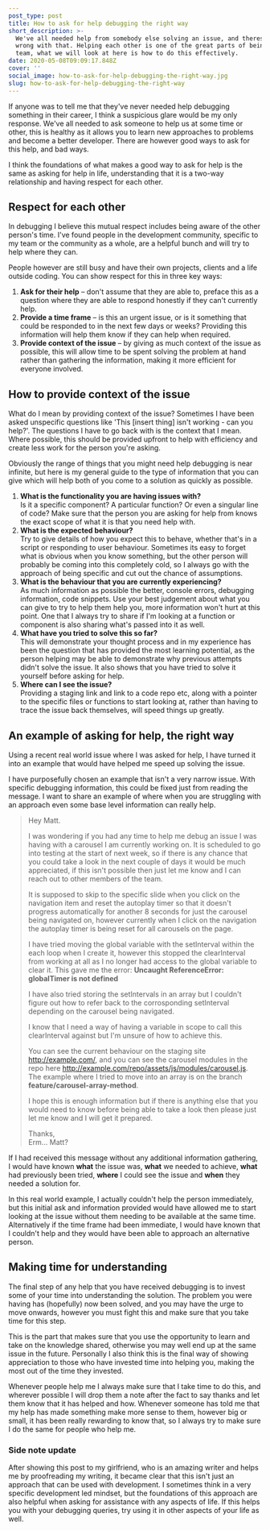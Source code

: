 ```yaml
---
post_type: post
title: How to ask for help debugging the right way
short_description: >-
  We've all needed help from somebody else solving an issue, and theres nothing
  wrong with that. Helping each other is one of the great parts of being in a
  team, what we will look at here is how to do this effectively.
date: 2020-05-08T09:09:17.848Z
cover: ''
social_image: how-to-ask-for-help-debugging-the-right-way.jpg
slug: how-to-ask-for-help-debugging-the-right-way
---
```

If anyone was to tell me that they've never needed help debugging something in their career, I think a suspicious glare would be my only response. We've all needed to ask someone to help us at some time or other, this is healthy as it allows you to learn new approaches to problems and become a better developer. There are however good ways to ask for this help, and bad ways.

I think the foundations of what makes a good way to ask for help is the same as asking for help in life, understanding that it is a two-way relationship and having respect for each other.

## Respect for each other

In debugging I believe this mutual respect includes being aware of the other person's time. I've found people in the development community, specific to my team or the community as a whole, are a helpful bunch and will try to help where they can. 

People however are still busy and have their own projects, clients and a life outside coding. You can show respect for this in three key ways:

1. **Ask for their help** – don't assume that they are able to, preface this as a question where they are able to respond honestly if they can't currently help.
2. **Provide a time frame** – is this an urgent issue, or is it something that could be responded to in the next few days or weeks? Providing this information will help them know if they can help when required.
3. **Provide context of the issue** – by giving as much context of the issue as possible, this will allow time to be spent solving the problem at hand rather than gathering the information, making it more efficient for everyone involved.

## How to provide context of the issue

What do I mean by providing context of the issue? Sometimes I have been asked unspecific questions like 'This \[insert thing] isn't working - can you help?'. The questions I have to go back with is the context that I mean. Where possible, this should be provided upfront to help with efficiency and create less work for the person you're asking.

Obviously the range of things that you might need help debugging is near infinite, but here is my general guide to the type of information that you can give which will help both of you come to a solution as quickly as possible.

1. **What is the functionality you are having issues with?**\
   Is it a specific component? A particular function? Or even a singular line of code? Make sure that the person you are asking for help from knows the exact scope of what it is that you need help with.
2. **What is the expected behaviour?**\
   Try to give details of how you expect this to behave, whether that's in a script or responding to user behaviour. Sometimes its easy to forget what is obvious when you know something, but the other person will probably be coming into this completely cold, so I always go with the approach of being specific and cut out the chance of assumptions.
3. **What is the behaviour that you are currently experiencing?**\
   As much information as possible the better, console errors, debugging information, code snippets. Use your best judgement about what you can give to try to help them help you, more information won't hurt at this point. One that I always try to share if I'm looking at a function or component is also sharing what's passed into it as well.
4. **What have you tried to solve this so far?** \
   This will demonstrate your thought process and in my experience has been the question that has provided the most learning potential, as the person helping may be able to demonstrate why previous attempts didn't solve the issue. It also shows that you have tried to solve it yourself before asking for help.
5. **Where can I see the issue?**\
   Providing a staging link and link to a code repo etc, along with a pointer to the specific files or functions to start looking at, rather than having to trace the issue back themselves, will speed things up greatly.

## An example of asking for help, the right way

Using a recent real world issue where I was asked for help, I have turned it into an example that would have helped me speed up solving the issue.

I have purposefully chosen an example that isn't a very narrow issue. With specific debugging information, this could be fixed just from reading the message. I want to share an example of where when you are struggling with an approach even some base level information can really help.

> Hey Matt. 
>
> I was wondering if you had any time to help me debug an issue I was having with a carousel I am currently working on. It is scheduled to go into testing at the start of next week, so if there is any chance that you could take a look in the next couple of days it would be much appreciated, if this isn't possible then just let me know and I can reach out to other members of the team.
>
> It is supposed to skip to the specific slide when you click on the navigation item and reset the autoplay timer so that it doesn't progress automatically for another 8 seconds for just the carousel being navigated on, however currently when I click on the navigation the autoplay timer is being reset for all carousels on the page.
>
> I have tried moving the global variable with the setInterval within the each loop when I create it, however this stopped the clearInterval from working at all as I no longer had access to the global variable to clear it. This gave me the error: **Uncaught ReferenceError: globalTimer is not defined**
>
> I have also tried storing the setIntervals in an array but I couldn't figure out how to refer back to the corrosponding setInterval depending on the carousel being navigated.
>
> I know that I need a way of having a variable in scope to call this clearInterval against but I'm unsure of how to achieve this.
>
> You can see the current behaviour on the staging site <http://example.com/>, and you can see the carousel modules in the repo here <http://example.com/repo/assets/js/modules/carousel.js>. The example where I tried to move into an array is on the branch **feature/carousel-array-method**.
>
> I hope this is enough information but if there is anything else that you would need to know before being able to take a look then please just let me know and I will get it prepared.
>
> Thanks,\
> Erm... Matt?

If I had received this message without any additional information gathering, I would have known **what** the issue was, **what** we needed to achieve, **what** had previously been tried, **where** I could see the issue and **when** they needed a solution for.

In this real world example, I actually couldn't help the person immediately, but this initial ask and information provided would have allowed me to start looking at the issue without them needing to be available at the same time. Alternatively if the time frame had been immediate, I would have known that I couldn't help and they would have been able to approach an alternative person.

## Making time for understanding

The final step of any help that you have received debugging is to invest some of your time into understanding the solution. The problem you were having has (hopefully) now been solved, and you may have the urge to move onwards, however you must fight this and make sure that you take time for this step.

This is the part that makes sure that you use the opportunity to learn and take on the knowledge shared, otherwise you may well end up at the same issue in the future. Personally I also think this is the final way of showing appreciation to those who have invested time into helping you, making the most out of the time they invested. 

Whenever people help me I always make sure that I take time to do this, and wherever possible I will drop them a note after the fact to say thanks and let them know that it has helped and how. Whenever someone has told me that my help has made something make more sense to them, however big or small, it has been really rewarding to know that, so I always try to make sure I do the same for people who help me.

### Side note update

After showing this post to my girlfriend, who is an amazing writer and helps me by proofreading my writing, it became clear that this isn't just an approach that can be used with development. I sometimes think in a very specific development led mindset, but the foundations of this approach are also helpful when asking for assistance with any aspects of life. If this helps you with your debugging queries, try using it in other aspects of your life as well.